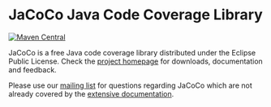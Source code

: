 JaCoCo Java Code Coverage Library
=================================

[![Maven Central](https://maven-badges.herokuapp.com/maven-central/org.jacoco/org.jacoco.core/badge.svg)](https://maven-badges.herokuapp.com/maven-central/org.jacoco/org.jacoco.core)


JaCoCo is a free Java code coverage library distributed under the Eclipse Public
License. Check the [project homepage](http://www.eclemma.org/jacoco)
for downloads, documentation and feedback.

Please use our [mailing list](https://groups.google.com/forum/?fromgroups=#!forum/jacoco)
for questions regarding JaCoCo which are not already covered by the
[extensive documentation](http://www.eclemma.org/jacoco/trunk/doc/).
